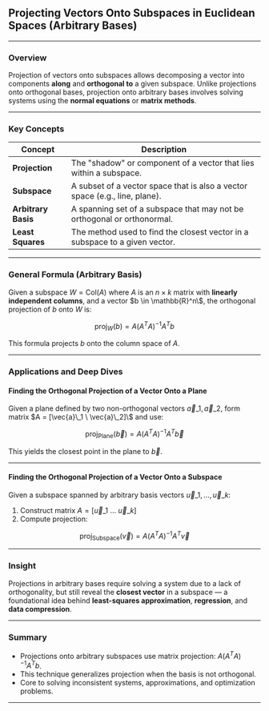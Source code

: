 ## **Projecting Vectors Onto Subspaces in Euclidean Spaces (Arbitrary Bases)**

---

### Overview

Projection of vectors onto subspaces allows decomposing a vector into components **along** and **orthogonal to** a given subspace. Unlike projections onto orthogonal bases, projection onto arbitrary bases involves solving systems using the **normal equations** or **matrix methods**.

---

### Key Concepts

| Concept             | Description                                                                 |
| ------------------- | --------------------------------------------------------------------------- |
| **Projection**      | The "shadow" or component of a vector that lies within a subspace.          |
| **Subspace**        | A subset of a vector space that is also a vector space (e.g., line, plane). |
| **Arbitrary Basis** | A spanning set of a subspace that may not be orthogonal or orthonormal.     |
| **Least Squares**   | The method used to find the closest vector in a subspace to a given vector. |

---

### General Formula (Arbitrary Basis)

Given a subspace $`W = \text{Col}(A)`$ where $A$ is an $`n \times k`$ matrix with **linearly independent columns**, and a vector $`b \in \mathbb{R}^n\`$, 
the orthogonal projection of $`b`$ onto $`W`$ is:

$$
\text{proj}_W(b) = A(A^TA)^{-1}A^Tb
$$

This formula projects $b$ onto the column space of $A$.

---

### Applications and Deep Dives

#### Finding the Orthogonal Projection of a Vector Onto a Plane

Given a plane defined by two non-orthogonal vectors $`\vec{a}\_1, \vec{a}\_2`$, form matrix $`A = [\vec{a}\_1 \ \vec{a}\_2]\`$ and use:

$$
\text{proj}_{\text{Plane}}(\vec{b}) = A(A^TA)^{-1}A^T \vec{b}
$$

This yields the closest point in the plane to $`\vec{b}`$.

---

#### Finding the Orthogonal Projection of a Vector Onto a Subspace

Given a subspace spanned by arbitrary basis vectors $`{ \vec{u}\_1, \dots, \vec{u}\_k }`$:

1. Construct matrix $`A = [\vec{u}\_1 \ \dots \ \vec{u}\_k]`$
2. Compute projection:

$$
\text{proj}_{\text{Subspace}}(\vec{v}) = A(A^TA)^{-1}A^T \vec{v}
$$

---

### Insight

Projections in arbitrary bases require solving a system due to a lack of orthogonality, 
but still reveal the **closest vector** in a subspace — a foundational idea 
behind **least-squares approximation**, **regression**, and **data compression**.

---

###  Summary

* Projections onto arbitrary subspaces use matrix projection: $`A(A^TA)^{-1}A^Tb`$.
* This technique generalizes projection when the basis is not orthogonal.
* Core to solving inconsistent systems, approximations, and optimization problems.

---
